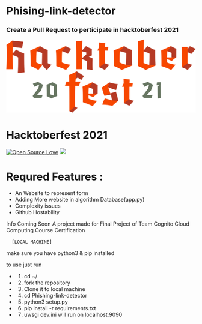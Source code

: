 # Phising-link-detector


### Create a Pull Request to perticipate in hacktoberfest 2021
![Hacktoberfest 2021](./hacktoberfest2021.png)
# Hacktoberfest 2021

[![Open Source Love](https://badges.frapsoft.com/os/v2/open-source.svg?v=103)](https://github.com/ShreyamMaity) ![](https://visitor-badge.glitch.me/badge?page_id=ShryeyamMaity.Phishing-link-detector)

# Requred Features :
- An Website to represent form
- Adding More website in algorithm Database(app.py)
- Complexity issues
- Github Hostability

Info Coming Soon 
A project made for Final Project of Team Cognito Cloud Computing Course Certification 

      [LOCAL MACHINE]
make sure you have python3 & pip installed
 
to use just run
- 1) cd ~/
- 2) fork the repository
- 3) Clone it to local machine
- 4) cd Phishing-link-detector 
- 5) python3 setup.py
- 6) pip install -r requirements.txt 
- 7) uwsgi dev.ini
will run on localhost:9090
